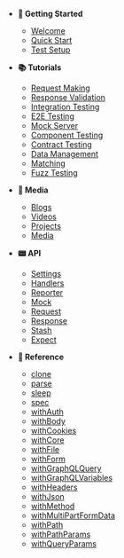 - **🚀 Getting Started**
  - [Welcome](welcome.md)
  - [Quick Start](quick-start.md)
  - [Test Setup](test-setup.md)

- **📚 Tutorials**
  - [Request Making](request-making.md)
  - [Response Validation](response-validation.md)
  - [Integration Testing](integration-testing.md)
  - [E2E Testing](e2e-testing.md)
  - [Mock Server](mock-server.md)
  - [Component Testing](component-testing.md)
  - [Contract Testing](contract-testing.md)
  - [Data Management](data-management.md)
  - [Matching](matching.md)
  - [Fuzz Testing](fuzz-testing.md)

- **📙 Media**
  - [Blogs](blogs.md)
  - [Videos](videos.md)
  - [Projects](projects.md)
  - [Media](media.md)

- **📟 API**
  - [Settings](api-settings.md)
  - [Handlers](api-handlers.md)
  - [Reporter](api-reporter.md)
  - [Mock](api-mock.md)
  - [Request](api-request.md)
  - [Response](api-response.md)
  - [Stash](api-stash.md)
  - [Expect](api-expect.md)

- **🧩 Reference**
  - [clone](reference/clone.md)
  - [parse](reference/parse.md)
  - [sleep](reference/sleep.md)
  - [spec](reference/spec.md)
  - [withAuth](reference/withAuth.md)
  - [withBody](reference/withBody.md)
  - [withCookies](reference/withCookies.md)
  - [withCore](reference/withCore.md)
  - [withFile](reference/withFile.md)
  - [withForm](reference/withForm.md)
  - [withGraphQLQuery](reference/withGraphQLQuery.md)
  - [withGraphQLVariables](reference/withGraphQLVariables.md)
  - [withHeaders](reference/withHeaders.md)
  - [withJson](reference/withJson.md)
  - [withMethod](reference/withMethod.md)
  - [withMultiPartFormData](reference/withMultiPartFormData)
  - [withPath](reference/withPath.md)
  - [withPathParams](reference/withPathParams.md)
  - [withQueryParams](reference/withQueryParams.md)